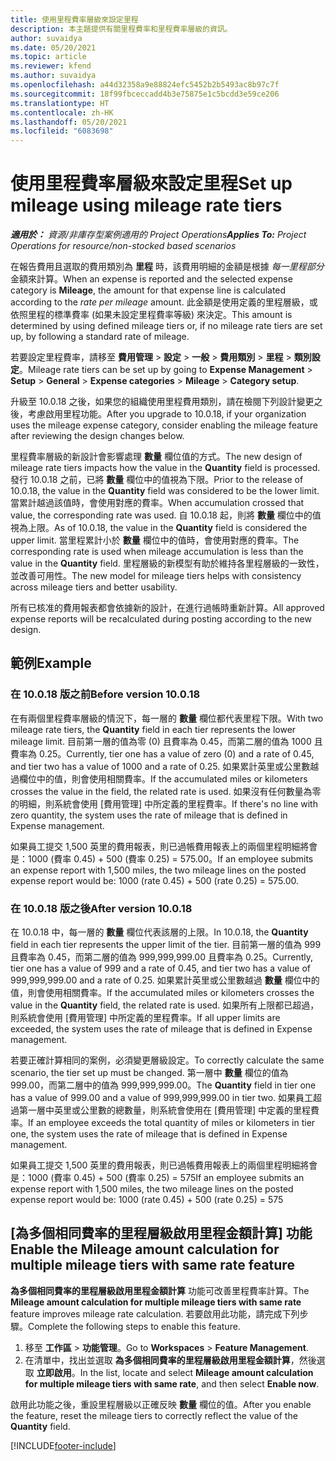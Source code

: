 ```yaml
---
title: 使用里程費率層級來設定里程
description: 本主題提供有關里程費率和里程費率層級的資訊。
author: suvaidya
ms.date: 05/20/2021
ms.topic: article
ms.reviewer: kfend
ms.author: suvaidya
ms.openlocfilehash: a44d32358a9e88824efc5452b2b5493ac8b97c7f
ms.sourcegitcommit: 18f99fbceccadd4b3e75875e1c5bcdd3e59ce206
ms.translationtype: HT
ms.contentlocale: zh-HK
ms.lasthandoff: 05/20/2021
ms.locfileid: "6083698"
---
```

# <a name="set-up-mileage-using-mileage-rate-tiers"></a><span data-ttu-id="8857d-103">使用里程費率層級來設定里程</span><span class="sxs-lookup"><span data-stu-id="8857d-103">Set up mileage using mileage rate tiers</span></span>

<span data-ttu-id="8857d-104">_**適用於：** 資源/非庫存型案例適用的 Project Operations_</span><span class="sxs-lookup"><span data-stu-id="8857d-104">_**Applies To:** Project Operations for resource/non-stocked based scenarios_</span></span>

<span data-ttu-id="8857d-105">在報告費用且選取的費用類別為 **里程** 時，該費用明細的金額是根據 *每一里程部分* 金額來計算。</span><span class="sxs-lookup"><span data-stu-id="8857d-105">When an expense is reported and the selected expense category is **Mileage**, the amount for that expense line is calculated according to the *rate per mileage* amount.</span></span> <span data-ttu-id="8857d-106">此金額是使用定義的里程層級，或依照里程的標準費率 (如果未設定里程費率等級) 來決定。</span><span class="sxs-lookup"><span data-stu-id="8857d-106">This amount is determined by using defined mileage tiers or, if no mileage rate tiers are set up, by following a standard rate of mileage.</span></span> 

<span data-ttu-id="8857d-107">若要設定里程費率，請移至 **費用管理** > **設定** > **一般** > **費用類別** > **里程** > **類別設定**。</span><span class="sxs-lookup"><span data-stu-id="8857d-107">Mileage rate tiers can be set up by going to **Expense Management** > **Setup** > **General** > **Expense categories** > **Mileage** > **Category setup**.</span></span>

<span data-ttu-id="8857d-108">升級至 10.0.18 之後，如果您的組織使用里程費用類別，請在檢閱下列設計變更之後，考慮啟用里程功能。</span><span class="sxs-lookup"><span data-stu-id="8857d-108">After you upgrade to 10.0.18, if your organization uses the mileage expense category, consider enabling the mileage feature after reviewing the design changes below.</span></span> 

<span data-ttu-id="8857d-109">里程費率層級的新設計會影響處理 **數量** 欄位值的方式。</span><span class="sxs-lookup"><span data-stu-id="8857d-109">The new design of mileage rate tiers impacts how the value in the **Quantity** field is processed.</span></span> <span data-ttu-id="8857d-110">發行 10.0.18 之前，已將 **數量** 欄位中的值視為下限。</span><span class="sxs-lookup"><span data-stu-id="8857d-110">Prior to the release of 10.0.18, the value in the **Quantity** field was considered to be the lower limit.</span></span> <span data-ttu-id="8857d-111">當累計越過該值時，會使用對應的費率。</span><span class="sxs-lookup"><span data-stu-id="8857d-111">When accumulation crossed that value, the corresponding rate was used.</span></span>  <span data-ttu-id="8857d-112">自 10.0.18 起，則將 **數量** 欄位中的值視為上限。</span><span class="sxs-lookup"><span data-stu-id="8857d-112">As of 10.0.18, the value in the **Quantity** field is considered the upper limit.</span></span> <span data-ttu-id="8857d-113">當里程累計小於 **數量** 欄位中的值時，會使用對應的費率。</span><span class="sxs-lookup"><span data-stu-id="8857d-113">The corresponding rate is used when mileage accumulation is less than the value in the **Quantity** field.</span></span>  <span data-ttu-id="8857d-114">里程層級的新模型有助於維持各里程層級的一致性，並改善可用性。</span><span class="sxs-lookup"><span data-stu-id="8857d-114">The new model for mileage tiers helps with consistency across mileage tiers and better usability.</span></span>   

<span data-ttu-id="8857d-115">所有已核准的費用報表都會依據新的設計，在進行過帳時重新計算。</span><span class="sxs-lookup"><span data-stu-id="8857d-115">All approved expense reports will be recalculated during posting according to the new design.</span></span>

## <a name="example"></a><span data-ttu-id="8857d-116">範例</span><span class="sxs-lookup"><span data-stu-id="8857d-116">Example</span></span>
 
### <a name="before-version-10018"></a><span data-ttu-id="8857d-117">在 10.0.18 版之前</span><span class="sxs-lookup"><span data-stu-id="8857d-117">Before version 10.0.18</span></span>
<span data-ttu-id="8857d-118">在有兩個里程費率層級的情況下，每一層的 **數量** 欄位都代表里程下限。</span><span class="sxs-lookup"><span data-stu-id="8857d-118">With two mileage rate tiers, the **Quantity** field in each tier represents the lower mileage limit.</span></span> <span data-ttu-id="8857d-119">目前第一層的值為零 (0) 且費率為 0.45，而第二層的值為 1000 且費率為 0.25。</span><span class="sxs-lookup"><span data-stu-id="8857d-119">Currently, tier one has a value of zero (0) and a rate of 0.45, and tier two has a value of 1000 and a rate of 0.25.</span></span> <span data-ttu-id="8857d-120">如果累計英里或公里數越過欄位中的值，則會使用相關費率。</span><span class="sxs-lookup"><span data-stu-id="8857d-120">If the accumulated miles or kilometers crosses the value in the field, the related rate is used.</span></span> <span data-ttu-id="8857d-121">如果沒有任何數量為零的明細，則系統會使用 [費用管理] 中所定義的里程費率。</span><span class="sxs-lookup"><span data-stu-id="8857d-121">If there's no line with zero quantity, the system uses the rate of mileage that is defined in Expense management.</span></span> 
 
<span data-ttu-id="8857d-122">如果員工提交 1,500 英里的費用報表，則已過帳費用報表上的兩個里程明細將會是：1000 (費率 0.45) + 500 (費率 0.25) = 575.00。</span><span class="sxs-lookup"><span data-stu-id="8857d-122">If an employee submits an expense report with 1,500 miles, the two mileage lines on the posted expense report would be: 1000 (rate 0.45) +  500 (rate 0.25) = 575.00.</span></span>

### <a name="after-version-10018"></a><span data-ttu-id="8857d-123">在 10.0.18 版之後</span><span class="sxs-lookup"><span data-stu-id="8857d-123">After version 10.0.18</span></span>
<span data-ttu-id="8857d-124">在 10.0.18 中，每一層的 **數量** 欄位代表該層的上限。</span><span class="sxs-lookup"><span data-stu-id="8857d-124">In 10.0.18, the **Quantity** field in each tier represents the upper limit of the tier.</span></span> <span data-ttu-id="8857d-125">目前第一層的值為 999 且費率為 0.45，而第二層的值為 999,999,999.00 且費率為 0.25。</span><span class="sxs-lookup"><span data-stu-id="8857d-125">Currently, tier one has a value of 999 and a rate of 0.45, and tier two has a value of 999,999,999.00 and a rate of 0.25.</span></span> <span data-ttu-id="8857d-126">如果累計英里或公里數越過 **數量** 欄位中的值，則會使用相關費率。</span><span class="sxs-lookup"><span data-stu-id="8857d-126">If the accumulated miles or kilometers crosses the value in the **Quantity** field, the related rate is used.</span></span> <span data-ttu-id="8857d-127">如果所有上限都已超過，則系統會使用 [費用管理] 中所定義的里程費率。</span><span class="sxs-lookup"><span data-stu-id="8857d-127">If all upper limits are exceeded, the system uses the rate of mileage that is defined in Expense management.</span></span> 
 
<span data-ttu-id="8857d-128">若要正確計算相同的案例，必須變更層級設定。</span><span class="sxs-lookup"><span data-stu-id="8857d-128">To correctly calculate the same scenario, the tier set up must be changed.</span></span> <span data-ttu-id="8857d-129">第一層中 **數量** 欄位的值為 999.00，而第二層中的值為 999,999,999.00。</span><span class="sxs-lookup"><span data-stu-id="8857d-129">The **Quantity** field in tier one has a value of 999.00 and a value of 999,999,999.00 in tier two.</span></span> <span data-ttu-id="8857d-130">如果員工超過第一層中英里或公里數的總數量，則系統會使用在 [費用管理] 中定義的里程費率。</span><span class="sxs-lookup"><span data-stu-id="8857d-130">If an employee exceeds the total quantity of miles or kilometers in tier one, the system uses the rate of mileage that is defined in Expense management.</span></span> 
  
<span data-ttu-id="8857d-131">如果員工提交 1,500 英里的費用報表，則已過帳費用報表上的兩個里程明細將會是：1000 (費率 0.45) + 500 (費率 0.25) = 575</span><span class="sxs-lookup"><span data-stu-id="8857d-131">If an employee submits an expense report with 1,500 miles, the two mileage lines on the posted expense report would be: 1000 (rate 0.45) +  500 (rate 0.25) = 575</span></span>

## <a name="enable-the-mileage-amount-calculation-for-multiple-mileage-tiers-with-same-rate-feature"></a><span data-ttu-id="8857d-132">[為多個相同費率的里程層級啟用里程金額計算] 功能</span><span class="sxs-lookup"><span data-stu-id="8857d-132">Enable the Mileage amount calculation for multiple mileage tiers with same rate feature</span></span>

<span data-ttu-id="8857d-133">**為多個相同費率的里程層級啟用里程金額計算** 功能可改善里程費率計算。</span><span class="sxs-lookup"><span data-stu-id="8857d-133">The **Mileage amount calculation for multiple mileage tiers with same rate** feature improves mileage rate calculation.</span></span> <span data-ttu-id="8857d-134">若要啟用此功能，請完成下列步驟。</span><span class="sxs-lookup"><span data-stu-id="8857d-134">Complete the following steps to enable this feature.</span></span>

1. <span data-ttu-id="8857d-135">移至 **工作區** > **功能管理**。</span><span class="sxs-lookup"><span data-stu-id="8857d-135">Go to **Workspaces** > **Feature Management**.</span></span> 
2. <span data-ttu-id="8857d-136">在清單中，找出並選取 **為多個相同費率的里程層級啟用里程金額計算**，然後選取 **立即啟用**。</span><span class="sxs-lookup"><span data-stu-id="8857d-136">In the list, locate and select **Mileage amount calculation for multiple mileage tiers with same rate**, and then select **Enable now**.</span></span>

<span data-ttu-id="8857d-137">啟用此功能之後，重設里程層級以正確反映 **數量** 欄位的值。</span><span class="sxs-lookup"><span data-stu-id="8857d-137">After you enable the feature, reset the mileage tiers to correctly reflect the value of the **Quantity** field.</span></span> 


[!INCLUDE[footer-include](../includes/footer-banner.md)]
